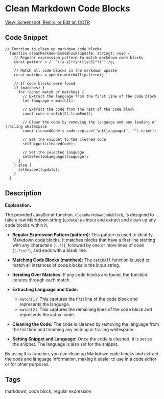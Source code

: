 # Clean Markdown Code Blocks

[View, Screenshot, Remix, or Edit on COTR](https://cotr.dev/snippet/360)

## Code Snippet
```
// Function to clean up markdown code blocks
  function cleanMarkdownCodeBlock(update: string): void {
    // Regular expression pattern to match markdown code blocks
    const pattern = /```([a-z]+)\n([\s\S]*?)```/g;

    // Match all code blocks in the markdown update
    const matches = update.matchAll(pattern);

    // If code blocks were found
    if (matches) {
      for (const match of matches) {
        // Extract the language from the first line of the code block
        let language = match[1];

        // Extract the code from the rest of the code block
        const code = match[2].trimEnd();

        // Clean the code by removing the language and any leading or trailing whitespace
        const cleanedCode = code.replace(`\n${language}`, "").trim();

        // Set the snippet to the cleaned code
        setSnippet(cleanedCode);

        // Set the selected language
        setSelectedLanguage(language);
      }
    } else {
      setSnippet(update);
    }
  }
```

## Description
**Explanation:**

The provided JavaScript function, `cleanMarkdownCodeBlock`, is designed to take a raw Markdown string (`update`) as input and extract and clean up any code blocks within it.

- **Regular Expression Pattern (pattern):**
   This pattern is used to identify Markdown code blocks. It matches blocks that have a first line starting with any characters (`(.*)`), followed by one or more lines of code (`(.*\n)*`), and ends with a blank line.

- **Matching Code Blocks (matches):**
   The `matchAll` function is used to match all instances of code blocks in the input string.

- **Iterating Over Matches:**
   If any code blocks are found, the function iterates through each match.

- **Extracting Language and Code:**
   - `match[1]`: This captures the first line of the code block and represents the language.
   - `match[2]`: This captures the remaining lines of the code block and represents the actual code.

- **Cleaning the Code:**
   The code is cleaned by removing the language from the first line and trimming any leading or trailing whitespace.

- **Setting Snippet and Language:**
   Once the code is cleaned, it is set as the snippet. The language is also set for the snippet.

By using this function, you can clean up Markdown code blocks and extract the code and language information, making it easier to use in a code editor or for other purposes.

## Tags
markdown, code block, regular expression
